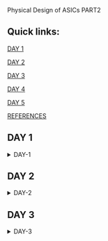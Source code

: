 [](url) Physical Design of ASICs PART2 


## Quick links:


[DAY 1](#day-1)

[DAY 2](#day-2)

[DAY 3](#day-3)

[DAY 4](#day-4)

[DAY 5](#day-5)



[REFERENCES](#References)


## DAY 1
<details>
<summary>DAY-1</summary>
<br>
 <details>
 <summary>RISC-V Installation Steps</summary>

* Below are the steps and commands to install RISC-V toolchain

```
git clone https://github.com/kunalg123/riscv_workshop_collaterals.git
cd riscv_workshop_collaterals
chmod 755 run.sh
./run.sh
```
Once the cloning is done and if there is not any error then set the PATH variable in .bashrc file using below commands
 
```
gedit .bashrc
export PATH="/home/user/riscv_toolchain/riscv64-unknown-elf-gcc-8.3.0-2019.08.0-x86_64-linux-ubuntu14/bin:$PATH" #Instead of user replace it with your user name
```
* Now try the "riscv64-unknown-elf-gcc" command and if there is any error shown below is how to debug: If you are getting the error about "iverilog" then use the below commands

```
sudo apt-get install libboost-regex-dev
git clone https://github.com/steveicarus/iverilog.git
cd iverilog/
git checkout --track -b v10-branch origin/v10-branch
git pull 
chmod 777 autoconf.sh 
./autoconf.sh 
./configure 
make
sudo make install
```

* If you are getting the error about "riscv-pk" then use the below commands

```
sudo apt-get install libboost-regex-dev
git clone https://github.com/riscv/riscv-pk.git
cd riscv-pk/
mkdir build
cd build/
../configure --prefix=$pwd/riscv_toolchain/riscv64-unknown-elf-gcc-8.3.0-2019.08.0-x86_64-linux-ubuntu14 --host=riscv64-unknown-elf
make
sudo make install
```
If there is an error showing that "Spike-command is not found" when running the spike, Try running the run.sh again, it will be resolved.
Don't forget to add PATH in .bashrc and source the .bashrc file

Acknowledgement: Bhargav D V, Pruthvi Parate, Alwin Shaju, Emil Jayanth Lal, Kanish R, Divyam Satle: Colleagues(IIIT-B)

 </details>

 
 <details>
 <summary>Introduction to RISC-V Basic Keywords</summary>

 <details>
  <summary>Instruction Set Architecture(ISA)</summary>

* C-Program is run by the compile to assembly language of RISC V and that makes Hardware Layout operation (qflow); that Hardware can be RISC-V

***WHAT IS RISC-V***

* RISC-V is an open-source instruction set architecture (ISA) for designing computer processors. 
* An instruction set architecture defines the instructions a processor can execute, the formats for those instructions, and the corresponding hardware behaviour. 
* RISC-V is designed to be versatile, customizable, and open, making it well-suited for a wide range of applications, from embedded systems to high-performance computing.
* RISC-V supports both 32-bit and 64-bit address spaces, and it can be implemented with varying levels of performance and complexity, from simple microcontrollers to high-end supercomputers.
* Briefly the architecture can be understood below:
*  RISC-V Architecture --->  Implementation (picorv32 cpu core) ---> Hardware Layout(qflow)

</details>

 <details>
  <summary>From App to Hardware</summary>

* The Flow of the RISC-V is explained in the below image:
   
 ![Screenshot from 2023-08-20 14-48-36](https://github.com/SolankiPratikkumar/IIITB_PRATIKKUMAR_ASIC/assets/140999250/8415bef2-9de6-494e-95dd-d00528000659)

* "Application Software" (like Mozilla Firefox, Stopwatch app) is input to the "System Software" which then passes through the compiler and generated to RISC-V in instruction.exe file and the exe file is passed to the Assembler which converts to Machine Binary language and Finally that is executed to "Hardware" Chip layout

 * The example of the RISC-V flow can be understood by below StopWatch application:
   
![Screenshot from 2023-08-20 14-47-58](https://github.com/SolankiPratikkumar/IIITB_PRATIKKUMAR_ASIC/assets/140999250/9ccf5217-418a-4c1d-95f2-5ea503bc70dd)

* Same way it works for other Application Software:

  ![Screenshot from 2023-08-20 14-55-09](https://github.com/SolankiPratikkumar/IIITB_PRATIKKUMAR_ASIC/assets/140999250/c0679442-3926-4659-b170-e361fe0fb134)


![r1aWhatsApp Image 2023-08-20 at 4 11 34 PM](https://github.com/SolankiPratikkumar/IIITB_PRATIKKUMAR_ASIC/assets/140999250/50799b6e-38b9-437b-a360-963def94357e)


  </details>
  
   <details>
  <summary>Detailed Discription of Course</summary>

* Detailed Description is dropped in the below images:

   ![Screenshot from 2023-08-20 16-04-13](https://github.com/SolankiPratikkumar/IIITB_PRATIKKUMAR_ASIC/assets/140999250/7ce7902b-cc5f-4665-9e89-4cc1737ecf43)

* The Important Application Binary Interface (ABI) is listed below:
* 
  ![Screenshot from 2023-08-20 16-00-52](https://github.com/SolankiPratikkumar/IIITB_PRATIKKUMAR_ASIC/assets/140999250/df859947-b91a-48ef-a34d-10daaecf5d9d)

* Course content in block format:
* 
![r1bWhatsApp Image 2023-08-20 at 4 12 28 PM](https://github.com/SolankiPratikkumar/IIITB_PRATIKKUMAR_ASIC/assets/140999250/40076075-fee3-48a4-8566-1d4dd014563a)

 </details>
  </details>

 <details>
  <summary>Labwork for RISC-V Software Toolchain</summary>
 <details>
  <summary>C-Program to compute sum 1 to n</summary>

* Commands used in Ubuntu to call the text editor for C-program are:
```
$ cd
$ gedit sum1ton.c
//write the C-program in editor and save
$ gcc sum1ton.c
$ ./a.out
```

* The C- Program of sum 1 to n is as follows:

```
#include<stdio.h>
int main ()
{ 
int i,sum=0,n=50;
for(i=0;i<=n;i++)
 {
  sum+=i;
 }
 printf("sum of number from 1 to %d is %d\n",n,sum);
 return 0;
}
```

![Screenshot from 2023-08-20 17-19-05](https://github.com/SolankiPratikkumar/IIITB_PRATIKKUMAR_ASIC/assets/140999250/de168949-8a89-45d6-bfcb-aa9129599490)



 </details>

 <details>
  <summary>RISCV GCC Compile And Disassemble</summary>

```
$ cat sum1ton.c
$ riscv64-unknown-elf-gcc -o1 -mabi=lp64 -march=rv64i -o sum1ton.o sum1ton.c
$ ls -ltr sum1ton.o
$ riscv64-unknown-elf-objdump -d sum1ton.o 
$ riscv64-unknown-elf-objdump -d sum1ton.o | less
/..press enter
$ riscv64-unknown-elf-gcc -Ofast -mabi=lp64 -march=rv64i -o sum1ton.o sum1ton.c
```


![Screenshot from 2023-08-20 20-37-10](https://github.com/SolankiPratikkumar/IIITB_PRATIKKUMAR_ASIC/assets/140999250/1871dbe3-2333-436c-ae3e-c0b7fd01cab8)

* We can find total number of instruction by subtracting next instruction and 1st hex instruction of existing divide to 4
* Total Number of instruction= (101c0-10184)/4 = 15 instruction

</details>

 <details>
  <summary>Spike Simulation and Debug</summary>

```
$ riscv64-unknown-elf-gcc -Ofast -mabi=lp64 -march=rv64i -o sum1ton.o sum1ton.c
$ gcc sum1ton.c
$ ./a.out
$ rReiscv64-unknown-elf-gcc -Ofast -mabi=lp64 -march=rv64i -o sum1ton.o sum1ton.c
$ riscv64-unknown-elf-objdump -d sum1ton.o | less
$ spike -d pk sum1ton.o
:until pc 0 to 100b0
: reg 0 a2
//(press enter)
:reg 0 a1
//(press enter)
```

* go on multiple manual spike instruction writing
  
  ![Screenshot from 2023-08-21 01-11-02](https://github.com/SolankiPratikkumar/IIITB_PRATIKKUMAR_ASIC/assets/140999250/bced2476-aaa8-44af-b5ee-2a47bf2d71f9)


* We can observe below the register details:

![Screenshot from 2023-08-21 00-27-47](https://github.com/SolankiPratikkumar/IIITB_PRATIKKUMAR_ASIC/assets/140999250/34a68f81-d296-490c-ac74-61b5346a0466)

![Screenshot from 2023-08-21 00-34-58](https://github.com/SolankiPratikkumar/IIITB_PRATIKKUMAR_ASIC/assets/140999250/d33bbf75-f5a6-42b4-ae90-2262e7ab4165)

</details>
</details>

 <details>
  <summary>Integer Number Representation</summary>

 <details>
  <summary>64bit Number System for Unsigned Number</summary>

* Human can understand Decimal while computer understand Binary
* So, we are trying to understand this type of Implementation for RISC V
  
  ![Screenshot from 2023-08-21 10-11-04](https://github.com/SolankiPratikkumar/IIITB_PRATIKKUMAR_ASIC/assets/140999250/a8b5bbde-c9f9-41d1-ba71-228f08219b85)

  * So, the important part to note here is 64bits =8 bytes= 2 words= 1doublewords

![Screenshot from 2023-08-21 10-13-06](https://github.com/SolankiPratikkumar/IIITB_PRATIKKUMAR_ASIC/assets/140999250/18efe934-0e92-49dd-bcba-5ffc1e8e2197)

  
![Screenshot from 2023-08-21 10-15-40](https://github.com/SolankiPratikkumar/IIITB_PRATIKKUMAR_ASIC/assets/140999250/79a2a928-f798-4b55-98aa-91cdbb2a0a2c)

* From the above image we can understand the total number of Decimal Equivalent for 0 to all bits is 1's

![Screenshot from 2023-08-21 10-17-56](https://github.com/SolankiPratikkumar/IIITB_PRATIKKUMAR_ASIC/assets/140999250/538391d9-ead3-47d6-99f8-53cabca94710)

* From above we can understand the total number of patterns for 64bits Unsigned Number= 0 to (2^64-1)

  </details>
  
   <details>
  <summary>64bit Number System for Signed Number</summary>
  
![Screenshot from 2023-08-21 10-43-14](https://github.com/SolankiPratikkumar/IIITB_PRATIKKUMAR_ASIC/assets/140999250/e79472b4-0ade-408a-a596-b5b92ab29d71)

* The Signed number can be identified by MSB as '1'
  
[Screenshot from 2023-08-21 10-45-27](https://github.com/SolankiPratikkumar/IIITB_PRATIKKUMAR_ASIC/assets/140999250/c5c468d5-f72c-4d5f-acf7-f382d46720d3)

* We can observe how the binary-to-decimal conversion takes place for signed bits where -2^63 is the final multiplied
  
![Screenshot from 2023-08-21 10-48-37](https://github.com/SolankiPratikkumar/IIITB_PRATIKKUMAR_ASIC/assets/140999250/67aba151-0a86-4a93-b18e-ddabde93389f)

* So, the important note here is the final 3 decimal 808 in signed -2^63 where there is 807dec in unsigned which is (2^63-1)
  
![Screenshot from 2023-08-21 10-50-13](https://github.com/SolankiPratikkumar/IIITB_PRATIKKUMAR_ASIC/assets/140999250/2a89b213-2e65-4010-bba5-cd094f616159)

* These 4 Points are Important to note  which are mentioned above
* Instruction that runs on it is Base Instructions RV641

  
  </details>
  
   <details>
  <summary>Labs on Unsigned Number and Signed Number</summary>

**Code for Unsigned Number**

* C-program on highest unsigned number is given below:
  
```
#include <stdio.h>
#include <math.h>
int main()
{
unsigned long long int max = (unsigned long long int) (pow(2,64) -1);
printf("highest number represented by unsigned long long int is %llu\n", max);
return 0;
}
```

* Command to get output debugged using spike of unsigned number:

```
$ gedit unsignedHighest.c
$ gcc unsignedHighest.c
$ ./a.out

$ riscv64-unknown-elf-gcc -Ofast -mabi=lp64 -march=rv64i -o unsignedHighest.o unsignedHighest.c
$ spike pk unsignedHighest.o
```

![Screenshot from 2023-08-21 12-09-47](https://github.com/SolankiPratikkumar/IIITB_PRATIKKUMAR_ASIC/assets/140999250/caafc9e0-1abf-4c4f-9c8a-79aeac7dcc5f)

* Using the same C-program and checking for her power 2^127 we get the unsignedHighest same Highest Number
  
```
#include <stdio.h>
#include <math.h>
int main()
{
unsigned long long int max = (unsigned long long int) (pow(2,127) -1);
printf("highest number represented by unsigned long long int is %llu\n", max);
return 0;
}
```

* Now changing the power as 2^10 to get an unsigned number in decimal:
  
```
#include <stdio.h>
#include <math.h>
int main()
{
unsigned long long int max = (unsigned long long int) (pow(2,10) -1);
printf("highest number represented by unsigned long long int is %llu\n", max);
return 0;
}
```

![Screenshot from 2023-08-21 12-19-06](https://github.com/SolankiPratikkumar/IIITB_PRATIKKUMAR_ASIC/assets/140999250/7c26f9bb-c8e3-41ff-9d77-37ba802f3b18)

**Code for Signed Number**

 C-program on highest Signed number is given below:
  
```
#include <stdio.h>
#include <math.h>
int main()
{
long long int max = (int) (pow(2,63) -1);
long long int min = (int) (pow(2,63) * -1);
printf("highest number represented by long long int is %lld\n", max);
printf("lowest number represented by long long int is %lld\n", min);
return 0;
}

```

* Commands for running signedHighest program in Ubuntu are as follows:

```
$ gedit signedHighest.c
$ gcc signedHighest.c
$ ./a.out

$ riscv64-unknown-elf-gcc -Ofast -mabi=lp64 -march=rv64i -o signedHighest.o signedHighest.c
$ spike pk signedHighest.o
```


* Here we don't get required result as here we have used (int), by which overflow condition arrives. now for fixing this we will use long long int instead of int

```
include <stdio.h>
#include <math.h>
int main() {
long long int max = (long long int) (pow(2,63) -1);
long long int min = (long long int) (pow(2,63) * -1);
printf("highest number represented by long long int is %lld\n", max);
printf("lowest number represented by long long int is %lld\n", min);
return 0;
```

* Others data types extension can used as below :

![Screenshot from 2023-08-21 11-17-25](https://github.com/SolankiPratikkumar/IIITB_PRATIKKUMAR_ASIC/assets/140999250/07a59ddf-1c63-4ec1-a675-81643fae40da)


  </details>
 </details>
   </details>  
     </details>

     
 ## DAY 2
<details>
<summary>DAY-2</summary>
<br>
 <details>
 <summary>Application Binary Interface(ABI)</summary>

<details>
 <summary>Introduction to Application Binary Interface(ABI)</summary>


**What is ABI**

* ABI stands for "Application Binary Interface." It is a set of rules and conventions that dictate how different software components interact at the binary level.
* In simpler terms, ABI defines how programs running on the same or different architectures can communicate with each other.
  
* ABI encompasses various aspects of low-level programming and software development, including:

* Data Representation: How data types are represented in memory or storage, including integers, floating-point numbers, structures, and more.

* Function Calling Convention: How functions are invoked and how their parameters and return values are passed between different parts of a program. This includes details about registers, stack usage, and parameter passing order.

* Memory Layout: How memory is organized, including the stack, heap, and data segments, and how variables are allocated and accessed.

* Exception Handling: How exceptions and errors are handled by the system, including mechanisms for raising, catching, and propagating exceptions.

* System Calls: How higher-level programming languages interact with the operating system's services and resources, often involving system calls or function calls to kernel routines.

* Register Usage: Which registers are used for specific purposes, how they are saved/restored during function calls, and how they might be preserved across different components of a program.

* ABI is crucial for interoperability between different programming languages, libraries, and operating systems. It ensures that compiled code from different sources can work seamlessly together, as long as they adhere to the same ABI.
  
* Different architectures and platforms might have their own ABIs due to differences in hardware, system architectures, and operating systems.


![Screenshot from 2023-08-21 11-17-25](https://github.com/SolankiPratikkumar/IIITB_PRATIKKUMAR_ASIC/assets/140999250/8fd13e4c-8741-4794-bbee-d8c6d8606e6b)

* Above is the clear example of how are the command of ABI looks:

![Screenshot from 2023-08-21 15-07-47](https://github.com/SolankiPratikkumar/IIITB_PRATIKKUMAR_ASIC/assets/140999250/2d66c5ad-77ff-4d18-9fef-8050d81726e6)

* ABI is an system call interface which is used to run application program on Hardware
   
![Screenshot from 2023-08-21 15-09-26](https://github.com/SolankiPratikkumar/IIITB_PRATIKKUMAR_ASIC/assets/140999250/902edcc4-b3fd-4b3d-a7da-25042384c19b)

* ABI has 32 bit register for RV32 and 64 register for RV64, why it is so can be understaood in upcoming class

</details>

<details>
 <summary>Memory Allocation for Double Words</summary>

 ![Screenshot from 2023-08-21 15-35-44](https://github.com/SolankiPratikkumar/IIITB_PRATIKKUMAR_ASIC/assets/140999250/572389ee-b2cb-4383-bb59-8d8981949413)

* The lower Byte is m[0] is LSB while the upper Byte is m[8]
  
![Screenshot from 2023-08-21 15-37-11](https://github.com/SolankiPratikkumar/IIITB_PRATIKKUMAR_ASIC/assets/140999250/e5bf66fc-23bf-4cd8-98c0-80972e7c8cb5)


* Here we have 64 bit register but we have 32 bit wide register available for storage of our 64 bit instruction. So 1st we divide 64 bits into eight 8 bit and store it into a paricular memory location.
* Hence , In the context of RISC-V, a "word" typically refers to a 32-bit value, and a "byte" is 8 bits. The splitting of a 64-bit number into bytes and words is straightforward

* A 64-bit number consists of 8 bytes (64 bits / 8 bits per byte). A 64-bit number consists of 2 words (64 bits / 32 bits per word).

* Each byte or word of the 64-bit number can be accessed and manipulated independently.

* Keep in mind that RISC-V provides specific instructions for working with 64-bit data, including arithmetic, load/store, and conversion operations. These instructions handle the splitting and management of 64-bit data in a 32-bit architecture like RISC-V.

* It uses different registers(32 in number) which are each of width XLEN = 32 bit for RV32 (~XLEN = 64 for RV64) . On a higher level of abstraction these registers are accessed by their respective ABI names.
  
  </details>
  
  <details>
 <summary>Load, Add and Store Instructions with Examples</summary>

![Screenshot from 2023-08-21 15-51-06](https://github.com/SolankiPratikkumar/IIITB_PRATIKKUMAR_ASIC/assets/140999250/8d284e08-78f9-4c1a-98b1-3dc958c7671b)

* Here ld is used for double word; and all the numbers 16 and all are converted to binary inside register

![Screenshot from 2023-08-21 16-03-25](https://github.com/SolankiPratikkumar/IIITB_PRATIKKUMAR_ASIC/assets/140999250/99f9107f-a296-4292-948d-70cdc0295f04)

*Above command is used to adding into previous operation

![Screenshot from 2023-08-21 16-02-57](https://github.com/SolankiPratikkumar/IIITB_PRATIKKUMAR_ASIC/assets/140999250/e4d67fd4-c359-4b7a-a64d-ff7fc69e299f)

* Above sd command is used for storing back to different memory address
* And all the above instruction are called as Base Integer Instruction RV64I
  
 </details>
  
  <details>
 <summary>Conclusion and Reason behind of 32bit RV64</summary>
   
![Screenshot from 2023-08-21 16-16-25](https://github.com/SolankiPratikkumar/IIITB_PRATIKKUMAR_ASIC/assets/140999250/91aad6a6-20ef-454e-9a1a-03774e2d0df6)

* There are different type of Instructions are classified as I-Type by Immediate type MSB in that register, the R-type register on basis of more blocks of r block in register here and  S-type register on the basis of 2 immediate block in register
  
* Reason for 32 bit register: Here is there are always 5 bits to represent each register block hence 2^5= 32bit register and the total register starts from 0 to (2^5-1)
  
![Screenshot from 2023-08-21 16-17-54](https://github.com/SolankiPratikkumar/IIITB_PRATIKKUMAR_ASIC/assets/140999250/03b35e80-cc8a-43f6-8513-935e937871d8)

* Different Register with their ABI name and their usage are mentioned in above image which will be used in upcoming labs.

</details>
</details>



 <details>
 <summary>Labs works ABI function calls</summary>

<details>
 <summary>Study New Algorithm for sum 1 to N using ASM</summary>

![Screenshot from 2023-08-21 18-03-51](https://github.com/SolankiPratikkumar/IIITB_PRATIKKUMAR_ASIC/assets/140999250/d6e6267c-0193-4cba-b7c3-f5adc8b8d4a0)

* You can use register a0 to a7 in ASM
* Other types of Flowchart can also be used here for execution of same program

</details>

<details>
 <summary>Simulate new C program with Function Call</summary>

* C program from sum of number from 1 to n:
 
```
#include<stdio.h>
extern int load(int x,int y);
int main(){

	int result=0;
	int count =9;
	result=load(0x0,count+1);
	printf("sum of number from 1 to %d is %d\n",count,result);

}
```

* Code of load file:

```
.section .text
.global load
.type load,@function

load:
	add a4, a0, zero
	add a2, a0, a1
	add a3, a0, zero
loop:	add a4, a3, a4
	addi a3, a3, 1
	blt a3, a2, loop
	add a0, a4,zero
	ret
```

![Screenshot from 2023-08-21 18-42-40](https://github.com/SolankiPratikkumar/IIITB_PRATIKKUMAR_ASIC/assets/140999250/9dd4ac8d-660f-4bfd-be9d-34bcbcea1f41)


![Screenshot from 2023-08-21 18-38-12](https://github.com/SolankiPratikkumar/IIITB_PRATIKKUMAR_ASIC/assets/140999250/4fc5f597-d942-4b13-8c41-1921bc93ddb6)

</details>

<details>
 <summary>Basic Verification Flow</summary>

 ![Screenshot from 2023-08-21 19-56-18](https://github.com/SolankiPratikkumar/IIITB_PRATIKKUMAR_ASIC/assets/140999250/1626fa79-3416-4028-831d-6e7f30b1a638)

 ![Screenshot from 2023-08-21 19-56-56](https://github.com/SolankiPratikkumar/IIITB_PRATIKKUMAR_ASIC/assets/140999250/5dd15c57-f6f4-4fc9-a88e-01fedf4dbd9d)

 ![Screenshot from 2023-08-21 19-57-20](https://github.com/SolankiPratikkumar/IIITB_PRATIKKUMAR_ASIC/assets/140999250/875a36bd-6a79-46c8-993e-a25f7cf9d7f5)

 ![Screenshot from 2023-08-21 19-59-38](https://github.com/SolankiPratikkumar/IIITB_PRATIKKUMAR_ASIC/assets/140999250/9f0b6e01-fbe7-4118-8815-9c862be5266a)

 ![Screenshot from 2023-08-21 20-00-03](https://github.com/SolankiPratikkumar/IIITB_PRATIKKUMAR_ASIC/assets/140999250/2b238491-cdf3-4b89-a6a7-7517c7f54a1a)

 ![Screenshot from 2023-08-21 20-00-27](https://github.com/SolankiPratikkumar/IIITB_PRATIKKUMAR_ASIC/assets/140999250/ad2ad9f9-0dee-448b-8940-ec87b8e11fef)

* Below are all the code run in colleteral / lab folder and generated above output images:
  
 ![Screenshot from 2023-08-21 20-00-49](https://github.com/SolankiPratikkumar/IIITB_PRATIKKUMAR_ASIC/assets/140999250/e96f40ab-3d8c-4233-9b4c-81abc542caed)

</details>
</details>
</details>
</details>


 ## DAY 3
<details>
<summary>DAY-3</summary>
<br>
 <details>
 <summary>Digital Logic with TL-verilog and Makerchip</summary>

<details>
 <summary>Combinational Logic with TL-verilog and Makerchip</summary>

![drd](https://github.com/SolankiPratikkumar/IIITB_PRATIKKUMAR_ASIC/assets/140999250/aa84b1bf-c1b7-4c81-8bff-285dda08fe36)
 
AND Gate: Outputs are true if all inputs are true. OR Gate: Outputs true if at least one input is true. NOT Gate: Outputs the opposite (complement) of the input. XOR Gate: Outputs true if the number of true inputs is odd. NAND Gate: Outputs false only if all inputs are true. NOR Gate: Outputs true only if all inputs are false. XNOR Gate: Outputs true if the number of true inputs is even.

** Verilog expression for different Logic Gates:**

![Screenshot from 2023-08-22 11-59-02](https://github.com/SolankiPratikkumar/IIITB_PRATIKKUMAR_ASIC/assets/140999250/83ac359c-e606-42d0-90d4-af7871a0b0a0)

**Combinational Circuits:**

![Screenshot from 2023-08-22 16-34-48](https://github.com/SolankiPratikkumar/IIITB_PRATIKKUMAR_ASIC/assets/140999250/8531818d-ef90-4bc2-b6ce-1ec074c4cece)

**Chaining Ternary Operation on MUX**

  ![Screenshot from 2023-08-22 16-34-24](https://github.com/SolankiPratikkumar/IIITB_PRATIKKUMAR_ASIC/assets/140999250/f75cb4c2-cdb3-4417-9683-46f027746904)
  

**Makerchip**

* Makerchip is an online platform that provides an integrated development environment (IDE) for designing, simulating, and testing digital circuits and systems. It's particularly focused on hardware description languages (HDLs) like Verilog and SystemVerilog.

</details>

<details>
 <summary>Labs on Digital Logic Combinational Circuits Using  Makerchip</summary>
 
**NOT Gate**

![NOT Screenshot from 2023-08-22 18-08-06](https://github.com/SolankiPratikkumar/IIITB_PRATIKKUMAR_ASIC/assets/140999250/ad3970b1-c774-4131-9a7b-7f78e5abcd39)


**AND Gate**

![AND Screenshot from 2023-08-22 18-07-19](https://github.com/SolankiPratikkumar/IIITB_PRATIKKUMAR_ASIC/assets/140999250/3af229a6-8d2d-40a6-9ec0-fdd0c248b727)


**OR Gate**

![OR Screenshot from 2023-08-22 18-08-35](https://github.com/SolankiPratikkumar/IIITB_PRATIKKUMAR_ASIC/assets/140999250/8ff6b434-c08a-4108-85a1-d320e0317a83)


**XOR Gate**
![XOR Screenshot from 2023-08-22 18-08-56](https://github.com/SolankiPratikkumar/IIITB_PRATIKKUMAR_ASIC/assets/140999250/df9198d5-c509-4b2d-ba59-271bf391fde7)


**Vector**
![Vector Screenshot from 2023-08-22 18-09-33](https://github.com/SolankiPratikkumar/IIITB_PRATIKKUMAR_ASIC/assets/140999250/647d6adc-319c-4ffd-9da5-081afee003af)


**MUX**

![MUX Screenshot from 2023-08-22 18-09-51](https://github.com/SolankiPratikkumar/IIITB_PRATIKKUMAR_ASIC/assets/140999250/1e6f7ce7-2ab8-4fe8-b085-1abcd66a77b2)

![MUX 2Screenshot from 2023-08-22 18-10-55](https://github.com/SolankiPratikkumar/IIITB_PRATIKKUMAR_ASIC/assets/140999250/d693b1aa-095e-4bde-a235-6fc10497a6be)


**Combinational Calculator**

![Screenshot from 2023-08-22 18-40-38](https://github.com/SolankiPratikkumar/IIITB_PRATIKKUMAR_ASIC/assets/140999250/2598f3e8-a931-4b9c-8149-5e7b1080cf67)


![CombinationalScreenshot from 2023-08-22 18-11-19](https://github.com/SolankiPratikkumar/IIITB_PRATIKKUMAR_ASIC/assets/140999250/41e62812-dfbc-40ed-ae04-1c0b0431571f)

</details>

<details>
 <summary>Sequential Circuits Using Makerchip</summary>

 ## Sequential Circuits:

* Sequential circuits have memory elements that retain information between clock cycles or input changes, allowing them to perform tasks like counting, storing previous states, and enabling more complex operations like data storage and manipulation. Examples of sequential circuits include shift registers, counters, and memory units like flip-flop-based storage elements.

![26Seq1841244-fbd8d615-c13f-4b97-8a10-b6a5609bec77](https://github.com/SolankiPratikkumar/IIITB_PRATIKKUMAR_ASIC/assets/140999250/0b18763b-86bb-476c-a35d-2ba8bee7c4df)

**Fibbonacci Series on Makerchip**

![fibbo261841400-ce6ca185-dfd7-46ce-8053-c7c7be4cdf3f](https://github.com/SolankiPratikkumar/IIITB_PRATIKKUMAR_ASIC/assets/140999250/416a77dd-6fc1-4771-885b-802653640553)

**Counter on Makerchip**

![counter261841567-c41b769d-c443-4d48-ab7d-cf7b72195b2a](https://github.com/SolankiPratikkumar/IIITB_PRATIKKUMAR_ASIC/assets/140999250/edbe0728-2127-457a-bed9-ad7537d8ea3e)

**Sequential Calculator on Makerchip**

![calculation261841622-29f9ed75-575f-4f23-9bb4-31a2c250b607](https://github.com/SolankiPratikkumar/IIITB_PRATIKKUMAR_ASIC/assets/140999250/51c6d140-ae82-4b92-8b1b-ec0611a3e62d)

 
</details>


<details>
 <summary>Pipeline Logic</summary>
	
* Pipeline logic refers to the systematic arrangement of processes or tasks in a sequential manner, where the output of one process becomes the input for the next process. 
* This approach is commonly used in various fields, including software development, data analysis, manufacturing, and more.
* Pipelines are efficient because they enable automation, parallel processing, and modularity in complex
   
* Now let's implement Pythagoras's theorem and compute it on hardware

![phy 261843647-53ab4774-0a09-4f00-8209-bc213e82321b](https://github.com/SolankiPratikkumar/IIITB_PRATIKKUMAR_ASIC/assets/140999250/c01e9070-95bb-4f67-9826-92f67733ecb0)


* Let us compute Pythagoras's theorem over 3 cycles In Makerchip

* Cycle 1: Squaring on the sides a and b; Cycle 2: Adding the squared values of a and b; Cycle3: Finding the square root value of the sum
  
**Makerchip Implementation of Pythagoras's Theorem:**

![pythagorus 261843881-91afe442-6246-46fc-9415-cd30002a4c5a](https://github.com/SolankiPratikkumar/IIITB_PRATIKKUMAR_ASIC/assets/140999250/6bac34d7-90db-415e-bd44-2b2a57168717)


* Code reduction is the most useful property of the TL-Verilog when compared to System Verilog.

* The Retiming property in TL-Verilog is very easy and safe to implement whereas in SystemVerilog, it is very bug-prone.

* The pipelining also allows us to run the clock at a high frequency. Regardless of the way we structure our logic, we will be able to produce a new set of inputs on every clock edge. As a result, we get high throughput for our circuit.

**TL Verilog Syntax:**

![tl 261844564-2986c5d0-905d-47cf-b1a8-d1adb1dc9ecf](https://github.com/SolankiPratikkumar/IIITB_PRATIKKUMAR_ASIC/assets/140999250/7b34e0a3-28a4-4194-ab81-78be1b205d97)

**Fibbonaaci Series in Pipeline:**

![fibbo pipeline261845116-054b5cb7-123f-4637-8548-aaa17907e8c8](https://github.com/SolankiPratikkumar/IIITB_PRATIKKUMAR_ASIC/assets/140999250/91434cd6-e026-4f6a-a8e8-c065d207704a)

**Implementation of Pipeline through TL-Verilog:**

![TL Pipeline fibbo261845214-4590d788-e40c-44e2-a972-937840b3ccf1](https://github.com/SolankiPratikkumar/IIITB_PRATIKKUMAR_ASIC/assets/140999250/74e38833-10f4-4463-b335-e981baabe208)

* we can observe errors in the Pipeline:

![error pipeline fibbo261845252-4f8bdec4-025e-4220-aa3b-414d2a447152](https://github.com/SolankiPratikkumar/IIITB_PRATIKKUMAR_ASIC/assets/140999250/4d0c12a7-7ffe-4925-afaa-929216fe63af)

**Lab 1: Counter and Calculator in Pipeline** 

* Pipeline structure:

![pipeline structure261845315-e2fe6720-f561-430a-a39d-2c3441bf5643](https://github.com/SolankiPratikkumar/IIITB_PRATIKKUMAR_ASIC/assets/140999250/5170347e-3fe8-4367-8455-d2e88aa9229f)

* Makerchip Implementation:
  
![pll](https://github.com/SolankiPratikkumar/IIITB_PRATIKKUMAR_ASIC/assets/140999250/80c07b93-14bc-4a77-8ebc-23ca17b57f88)

**Lab2 : Cycle Calculator:**

* Pipeline structure:
  
![pl2](https://github.com/SolankiPratikkumar/IIITB_PRATIKKUMAR_ASIC/assets/140999250/0886bcb6-fab0-44bb-844a-ae013b6f3166)

* Makerchip implementation:

 ![pli2 261848114-31e4f643-894e-4370-9830-92b6524fb300](https://github.com/SolankiPratikkumar/IIITB_PRATIKKUMAR_ASIC/assets/140999250/6db87d26-69d5-4bf9-9912-8fb902f677ed)
 
</details>
</details>
</details>
</details>
